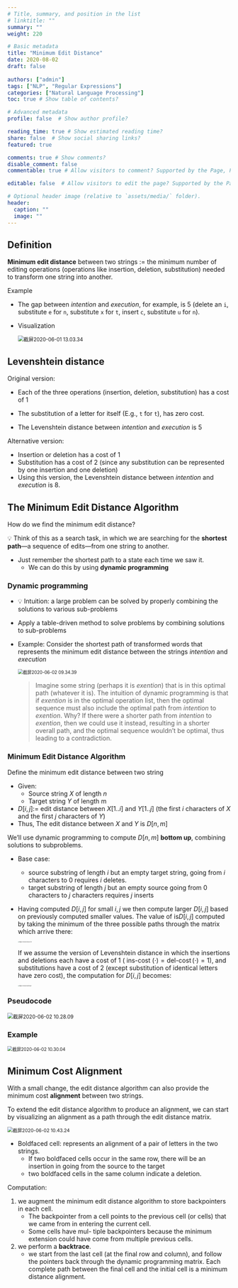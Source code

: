 ```yaml
---
# Title, summary, and position in the list
# linktitle: ""
summary: ""
weight: 220

# Basic metadata
title: "Minimum Edit Distance"
date: 2020-08-02
draft: false
 
authors: ["admin"]
tags: ["NLP", "Regular Expressions"]
categories: ["Natural Language Processing"]
toc: true # Show table of contents?

# Advanced metadata
profile: false  # Show author profile?

reading_time: true # Show estimated reading time?
share: false  # Show social sharing links?
featured: true

comments: true # Show comments?
disable_comment: false
commentable: true # Allow visitors to comment? Supported by the Page, Post, and Docs content types.

editable: false  # Allow visitors to edit the page? Supported by the Page, Post, and Docs content types.

# Optional header image (relative to `assets/media/` folder).
header:
  caption: ""
  image: ""
---
```


## Definition

**Minimum edit distance** between two strings $:=$ the minimum number of editing operations (operations like insertion, deletion, substitution) needed to transform one string into another.

Example

- The gap between *intention* and *execution*, for example, is 5 (delete an `i`, substitute `e` for `n`, substitute `x` for `t`, insert `c`, substitute `u` for `n`).

- Visualization

  <img src="https://raw.githubusercontent.com/EckoTan0804/upic-repo/master/uPic/截屏2020-06-01%2013.03.34.png" alt="截屏2020-06-01 13.03.34" style="zoom:80%;" />



## Levenshtein distance

Original version:

- Each of the three operations (insertion, deletion, substitution) has a cost of 1
- The substitution of a letter for itself (E.g., `t` for `t`), has zero cost.

- The Levenshtein distance between *intention* and *execution* is 5

Alternative version:

- Insertion or deletion has a cost of 1
- Substitution has a cost of 2 (since any substitution can be represented by one insertion and one deletion)
- Using this version, the Levenshtein distance between *intention* and *execution* is 8.



## The Minimum Edit Distance Algorithm

How do we find the minimum edit distance? 

💡 Think of this as a search task, in which we are searching for the **shortest path**—a sequence of edits—from one string to another.

- Just remember the shortest path to a state each time we saw it.
  - We can do this by using **dynamic programming** 

### **Dynamic programming** 

- 💡 Intuition: a large problem can be solved by properly combining the solutions to various sub-problems

- Apply a table-driven method to solve problems by combining solutions to sub-problems

- Example: Consider the shortest path of transformed words that represents the minimum edit distance between the strings *intention* and *execution*

  <img src="https://raw.githubusercontent.com/EckoTan0804/upic-repo/master/uPic/截屏2020-06-02%2009.34.39.png" alt="截屏2020-06-02 09.34.39" style="zoom:70%;" />

  > Imagine some string (perhaps it is *exention*) that is in this optimal path (whatever it is). The intuition of dynamic programming is that if *exention* is in the optimal operation list, then the optimal sequence must also include the optimal path from *intention* to *exention*. Why? If there were a shorter path from *intention* to *exention*, then we could use it instead, resulting in a shorter overall path, and the optimal sequence wouldn’t be optimal, thus leading to a contradiction. 

### Minimum Edit Distance Algorithm

Define the minimum edit distance between two string

- Given:
  - Source string $X$ of length $n$
  - Target string $Y$ of length m
- $D[i, j]:=$ edit distance between $X[1..i]$ and $Y[1..j]$ (the first $i$ characters of $X$ and the first $j$ characters of $Y$)
- Thus, The edit distance between $X$ and $Y$ is $D[n, m]$

We’ll use dynamic programming to compute $D[n, m]$ **bottom up**, combining solutions to subproblems.

- Base case:
  - source substring of length $i$ but an empty target string, going from $i$ characters to 0 requires $i$ deletes.
  - target substring of length $j$ but an empty source going from 0 characters to $j$ characters requires $j$ inserts

- Having computed $D[i,j]$ for small $i, j$ we then compute larger $D[i,j]$ based on previously computed smaller values. The value of  is$D[i,j]$ computed by taking the minimum of the three possible paths through the matrix which arrive there:
  
  <img src="https://raw.githubusercontent.com/EckoTan0804/upic-repo/master/uPic/image-20200802235633719.png" alt="image-20200802235633719" style="zoom:15%;" />
  
  If we assume the version of Levenshtein distance in which the insertions and deletions each have a cost of 1 ($\text { ins-cost }(\cdot)=\operatorname{del-cost}(\cdot)=1$), and substitutions have a cost of 2 (except substitution of identical letters have zero cost), the computation for $D[i,j]$ becomes:
  
  <img src="https://raw.githubusercontent.com/EckoTan0804/upic-repo/master/uPic/image-20200802235915637.png" alt="image-20200802235915637" style="zoom:15%;" />

### Pseudocode

<img src="https://raw.githubusercontent.com/EckoTan0804/upic-repo/master/uPic/截屏2020-06-02%2010.28.09.png" alt="截屏2020-06-02 10.28.09" style="zoom:80%;" />

### Example

<img src="https://raw.githubusercontent.com/EckoTan0804/upic-repo/master/uPic/截屏2020-06-02%2010.30.04.png" alt="截屏2020-06-02 10.30.04" style="zoom:70%;" />



## Minimum Cost Alignment

With a small change, the edit distance algorithm can also provide the minimum cost **alignment** between two strings.

To extend the edit distance algorithm to produce an alignment, we can start by visualizing an alignment as a path through the edit distance matrix.

<img src="https://raw.githubusercontent.com/EckoTan0804/upic-repo/master/uPic/截屏2020-06-02%2010.43.24.png" alt="截屏2020-06-02 10.43.24" style="zoom:75%;" />

- Boldfaced cell: represents an alignment of a pair of letters in the two strings.
  - If two boldfaced cells occur in the same row, there will be an insertion in going from the source to the target
  - two boldfaced cells in the same column indicate a deletion.

Computation:

1. we augment the minimum edit distance algorithm to store backpointers in each cell. 
   - The backpointer from a cell points to the previous cell (or cells) that we came from in entering the current cell.
   - Some cells have mul- tiple backpointers because the minimum extension could have come from multiple previous cells.
2. we perform a **backtrace**.
   - we start from the last cell (at the final row and column), and follow the pointers back through the dynamic programming matrix. Each complete path between the final cell and the initial cell is a minimum distance alignment. 